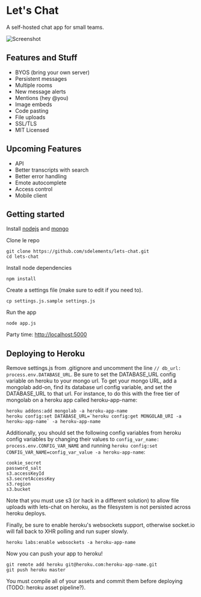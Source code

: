 # **Let's Chat**

A self-hosted chat app for small teams.

![Screenshot](http://i.imgur.com/djnd0Uk.png)

## Features and Stuff

* BYOS (bring your own server)
* Persistent messages
* Multiple rooms
* New message alerts
* Mentions (hey @you)
* Image embeds
* Code pasting
* File uploads
* SSL/TLS
* MIT Licensed

## Upcoming Features

* API
* Better transcripts with search
* Better error handling
* Emote autocomplete
* Access control
* Mobile client

## Getting started

Install [nodejs](https://github.com/joyent/node/wiki/Installation) and [mongo](http://www.mongodb.org/display/DOCS/Quickstart)

Clone le repo

```
git clone https://github.com/sdelements/lets-chat.git
cd lets-chat
```

Install node dependencies

```
npm install
```

Create a settings file (make sure to edit if you need to). 

```
cp settings.js.sample settings.js
```

Run the app

```
node app.js
```

Party time: [http://localhost:5000](http://localhost:5000)

## Deploying to Heroku

Remove settings.js from .gitignore and uncomment the line `// db_url: process.env.DATABASE_URL`. Be sure to set the DATABASE_URL config variable on heroku to your mongo url. To get your mongo URL, add a mongolab add-on, find its database url config variable, and set the DATABASE_URL to that url. For instance, to do this with the free tier of mongolab on a heroku app called heroku-app-name:

```
heroku addons:add mongolab -a heroku-app-name
heroku config:set DATABASE_URL=`heroku config:get MONGOLAB_URI -a heroku-app-name` -a heroku-app-name
```

Additionally, you should set the following config variables from heroku config variables by changing their values to `config_var_name: process.env.CONFIG_VAR_NAME` and running `heroku config:set CONFIG_VAR_NAME=config_var_value -a heroku-app-name`:

```
cookie_secret
password_salt
s3.accessKeyId
s3.secretAccessKey
s3.region
s3.bucket
```

Note that you must use s3 (or hack in a different solution) to allow file uploads with lets-chat on heroku, as the filesystem is not persisted across heroku deploys.

Finally, be sure to enable heroku's websockets support, otherwise socket.io will fall back to XHR polling and run super slowly.

```
heroku labs:enable websockets -a heroku-app-name
```

Now you can push your app to heroku!

```
git remote add heroku git@heroku.com:heroku-app-name.git
git push heroku master
```

You must compile all of your assets and commit them before deploying (TODO: heroku asset pipeline?).

